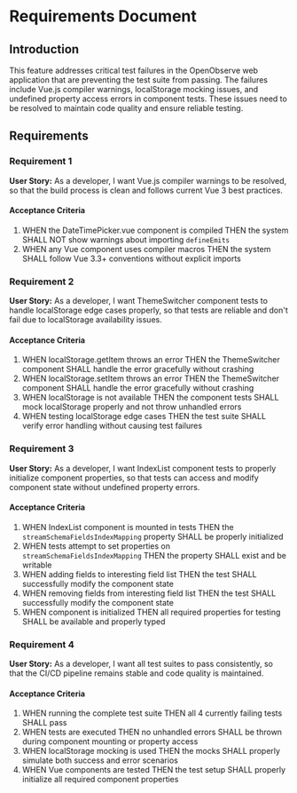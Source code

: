 # Requirements Document

## Introduction

This feature addresses critical test failures in the OpenObserve web application that are preventing the test suite from passing. The failures include Vue.js compiler warnings, localStorage mocking issues, and undefined property access errors in component tests. These issues need to be resolved to maintain code quality and ensure reliable testing.

## Requirements

### Requirement 1

**User Story:** As a developer, I want Vue.js compiler warnings to be resolved, so that the build process is clean and follows current Vue 3 best practices.

#### Acceptance Criteria

1. WHEN the DateTimePicker.vue component is compiled THEN the system SHALL NOT show warnings about importing `defineEmits`
2. WHEN any Vue component uses compiler macros THEN the system SHALL follow Vue 3.3+ conventions without explicit imports

### Requirement 2

**User Story:** As a developer, I want ThemeSwitcher component tests to handle localStorage edge cases properly, so that tests are reliable and don't fail due to localStorage availability issues.

#### Acceptance Criteria

1. WHEN localStorage.getItem throws an error THEN the ThemeSwitcher component SHALL handle the error gracefully without crashing
2. WHEN localStorage.setItem throws an error THEN the ThemeSwitcher component SHALL handle the error gracefully without crashing
3. WHEN localStorage is not available THEN the component tests SHALL mock localStorage properly and not throw unhandled errors
4. WHEN testing localStorage edge cases THEN the test suite SHALL verify error handling without causing test failures

### Requirement 3

**User Story:** As a developer, I want IndexList component tests to properly initialize component properties, so that tests can access and modify component state without undefined property errors.

#### Acceptance Criteria

1. WHEN IndexList component is mounted in tests THEN the `streamSchemaFieldsIndexMapping` property SHALL be properly initialized
2. WHEN tests attempt to set properties on `streamSchemaFieldsIndexMapping` THEN the property SHALL exist and be writable
3. WHEN adding fields to interesting field list THEN the test SHALL successfully modify the component state
4. WHEN removing fields from interesting field list THEN the test SHALL successfully modify the component state
5. WHEN component is initialized THEN all required properties for testing SHALL be available and properly typed

### Requirement 4

**User Story:** As a developer, I want all test suites to pass consistently, so that the CI/CD pipeline remains stable and code quality is maintained.

#### Acceptance Criteria

1. WHEN running the complete test suite THEN all 4 currently failing tests SHALL pass
2. WHEN tests are executed THEN no unhandled errors SHALL be thrown during component mounting or property access
3. WHEN localStorage mocking is used THEN the mocks SHALL properly simulate both success and error scenarios
4. WHEN Vue components are tested THEN the test setup SHALL properly initialize all required component properties